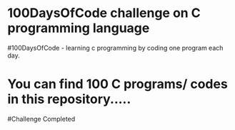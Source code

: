 # 100DaysOfCode challenge on C programming language
#100DaysOfCode - learning c programming by coding one program each day.
# You can find 100 C programs/ codes in this repository.....
#Challenge Completed 

